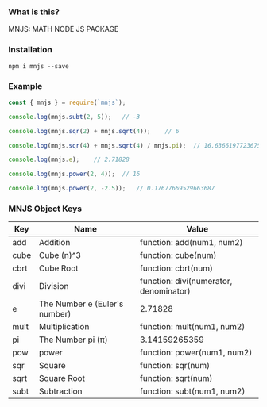 ### What is this?

MNJS: MATH NODE JS PACKAGE



### Installation

`npm i mnjs --save`



### Example

```js
const { mnjs } = require(`mnjs`);

console.log(mnjs.subt(2, 5));	// -3

console.log(mnjs.sqr(2) + mnjs.sqrt(4));	// 6

console.log(mnjs.sqr(4) + mnjs.sqrt(4) / mnjs.pi);	// 16.63661977236754

console.log(mnjs.e);	// 2.71828

console.log(mnjs.power(2, 4));	// 16

console.log(mnjs.power(2, -2.5));	// 0.17677669529663687
```



### MNJS Object Keys

| Key  | Name                          | Value                                   |
| ---- | ----------------------------- | --------------------------------------- |
| add  | Addition                      | function:  add(num1, num2)              |
| cube | Cube (n)^3                    | function:  cube(num)                    |
| cbrt | Cube Root                     | function:  cbrt(num)                    |
| divi | Division                      | function:  divi(numerator, denominator) |
| e    | The Number e (Euler's number) | 2.71828                                 |
| mult | Multiplication                | function:  mult(num1, num2)             |
| pi   | The Number pi (π)             | 3.14159265359                           |
| pow  | power                         | function:  power(num1, num2)            |
| sqr  | Square                        | function:  sqr(num)                     |
| sqrt | Square Root                   | function:  sqrt(num)                    |
| subt | Subtraction                   | function:  subt(num1, num2)             |
